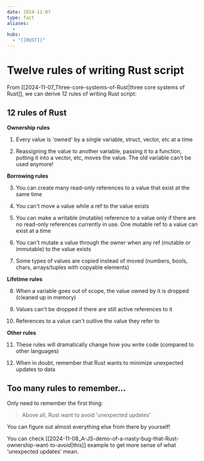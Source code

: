 ```yaml
---
date: 2024-11-07
type: fact
aliases:
  -
hubs:
  - "[[RUST]]"
---
```


# Twelve rules of writing Rust script

From [[2024-11-07_Three-core-systems-of-Rust|three core systems of Rust]], we can derive 12 rules of writing Rust script:

## 12 rules of Rust
**Ownership rules**

1. Every value is 'owned' by a single variable, struct, vector, etc at a time

2. Reassigning the value to another variable, passing it to a function, putting it into a vector, etc, moves the value. The old variable can't be used anymore!

**Borrowing rules**

3. You can create many read-only references to a value that exist at the same time

4. You can't move a value while a ref to the value exists

5. You can make a writable (mutable) reference to a value only if there are no read-only references currently in use. One mutable ref to a value can exist at a time

6. You can't mutate a value through the owner when any ref (mutable or immutable) to the value exists

7. Some types of values are copied instead of moved (numbers, bools, chars, arrays/tuples with copyable elements)

**Lifetime rules**

8. When a variable goes out of scope, the value owned by it is dropped (cleaned up in memory)

9. Values can't be dropped if there are still active references to it

10. References to a value can't outlive the value they refer to

**Other rules**

11. These rules will dramatically change how you write code (compared to other languages)

12. When in doubt, remember that Rust wants to minimize unexpected updates to data


## Too many rules to remember...

Only need to remember the first thing:

>Above all, Rust want to avoid 'unexpected updates'

You can figure out almost everything else from there by yourself!

You can check [[2024-11-08_A-JS-demo-of-a-nasty-bug-that-Rust-ownership-want-to-avoid|this]] example to get more sense of what 'unexpected updates' mean. 
